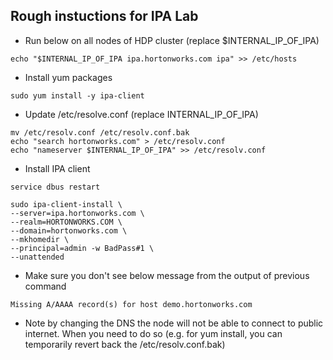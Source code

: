 
## Rough instuctions for IPA Lab 

- Run below on all nodes of HDP cluster (replace $INTERNAL_IP_OF_IPA)
```
echo "$INTERNAL_IP_OF_IPA ipa.hortonworks.com ipa" >> /etc/hosts
```

- Install yum packages
```
sudo yum install -y ipa-client
```

- Update /etc/resolve.conf (replace INTERNAL_IP_OF_IPA)
```
mv /etc/resolv.conf /etc/resolv.conf.bak 
echo "search hortonworks.com" > /etc/resolv.conf
echo "nameserver $INTERNAL_IP_OF_IPA" >> /etc/resolv.conf
```
- Install IPA client
```
service dbus restart

sudo ipa-client-install \
--server=ipa.hortonworks.com \
--realm=HORTONWORKS.COM \
--domain=hortonworks.com \
--mkhomedir \
--principal=admin -w BadPass#1 \
--unattended

```

- Make sure you don't see below message from the output of previous command
```
Missing A/AAAA record(s) for host demo.hortonworks.com
```

- Note by changing the DNS the node will not be able to connect to public internet. When you need to do so (e.g. for yum install, you can temporarily revert back the /etc/resolv.conf.bak)
